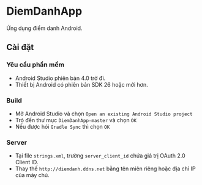 # DiemDanhApp
Ứng dụng điểm danh Android.
## Cài đặt
### Yêu cầu phần mềm
* Android Studio phiên bản 4.0 trở đi.
* Thiết bị Android có phiên bản SDK 26 hoặc mới hơn.
### Build
* Mở Android Studio và chọn ```Open an existing Android Studio project```
* Trỏ đến thư mục ```DiemDanhApp-master``` và chọn ```OK```
* Nếu được hỏi ```Gradle Sync``` thì chọn ```OK```
### Server
* Tại file ```strings.xml```, trường ```server_client_id``` chứa giá trị OAuth 2.0 Client ID.
* Thay thế ```http://diemdanh.ddns.net``` bằng tên miên riêng hoặc địa chỉ IP của máy chủ.
